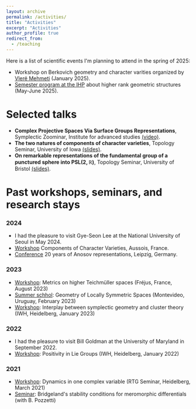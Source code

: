 ```yaml
---
layout: archive
permalink: /activities/
title: "Activities"
excerpt: "Activities"
author_profile: true
redirect_from: 
  - /teaching
---
```


Here is a list of scientific events I'm planning to attend in the spring of 2025:
  - Workshop on Berkovich geometry and character varities organized by [Vlerë Mehmeti](https://webusers.imj-prg.fr/~vlere.mehmeti/) (January 2025).
  - [Semester program at the IHP](https://indico.math.cnrs.fr/event/11551/overview) about higher rank geometric structures (May-June 2025).
    
# Selected talks
  - **Complex Projective Spaces Via Surface Groups Representations**, Symplectic Zoominar, Institute for advanced studies [(video)](https://www.youtube.com/watch?v=Kfv6A3Av9Cg&t=572s).
  - **The two natures of components of character varieties**, Topology Seminar, University of Iowa [(slides)](http://arnaudmaret.github.io/files/talk-iowa.pdf).
  - **On remarkable representations of the fundamental group of a punctured sphere into $\mathrm{PSL}(2,\mathbb{R})$**, Topology Seminar, University of Bristol [(slides)](http://arnaudmaret.github.io/files/talk-bristol.pdf).

# Past workshops, seminars, and research stays

### 2024
  - I had the pleasure to visit Gye-Seon Lee at the National University of Seoul in May 2024.
  - [Workshop](https://sites.google.com/view/componentsinaussois/home) Components of Character Varieties, Aussois, France.
  - [Conference](https://www.mis.mpg.de/events/series/20-years-of-anosov-representations) 20 years of Anosov representations, Leipzig, Germany.

### 2023
  - [Workshop](https://sites.google.com/view/frejus-2023/home): Metrics on higher Teichmüller spaces (Fréjus, France, August 2023)
  - [Summer schhol](https://sites.google.com/view/symmetricspaces2023): Geometry of Locally Symmetric Spaces (Montevideo, Uruguay, February 2023)
  - [Workshop](http://arnaudmaret.github.io/cluster): Interplay between symplectic geometry and cluster theory (IWH, Heidelberg, January 2023)
  
### 2022
  - I had the pleasure to visit Bill Goldman at the University of Maryland in September 2022.
  - [Workshop](http://arnaudmaret.github.io/positivity): Positivity in Lie Groups (IWH, Heidelberg, January 2022)
 
### 2021
  - [Workshop](http://arnaudmaret.github.io/files/plan-complex-dynamics.pdf): Dynamics in one complex variable (RTG Seminar, Heidelberg, March 2021)
  - [Seminar](https://www.mathi.uni-heidelberg.de/~pozzetti/stability.html): Bridgeland's stability conditions for meromorphic differentials (with B. Pozzetti)

<!--
### 2020
  - [Workshop](http://arnaudmaret.github.io/files/plan-k-theory.pdf): Topological K-Theory (RTG Seminar, Heidelberg, October 2020)

### 2019
  - [Workshop](http://arnaudmaret.github.io/files/plan-rational-homotopy.pdf): Rational homotopy theory (RTG Seminar, Heidelberg, March 2019)
  - [Seminar](https://www.mathi.uni-heidelberg.de/~mpfeil/seminarWS1819.html): The symplectic structure of representation varieties (with M. Pfeil)
 
## Summer Semester 2022

  - [Lecture](http://arnaudmaret.github.io/character-varieties): I was teaching an RTG Lecture on "Character varieties -- a symplectic perspective" at the University of Heidelberg and at the KIT Karlsruhe
  - Reading Seminar: AdS geometry

## Winter Semester 2021/22

  - I was visiting [Julien Marché](https://webusers.imj-prg.fr/~julien.marche/) at Institut de Mathématiques de Jussieu, Sorbonne Université, in Paris
  - [Workshop](http://arnaudmaret.github.io/positivity)\*: Positivity in Lie Groups (IWH, Heidelberg, January 2022)
  - [Reading Seminar](http://www.math.ens.fr/~tholozan/Annexes/CocyclesReparametrizations2.pdf): Teichmüller geometry in the highest Teichmüller space (ENS, Paris)

## Summer Semester 2021
  
  - Reading seminar: Anosov representations (University of Virginia)
  - [Reading Seminar](http://arnaudmaret.github.io/files/plan-infinite-dimension.pdf)\*: Infinite dimensional symplectic reduction
  - [Workshop](http://arnaudmaret.github.io/files/plan-complex-dynamics.pdf)\*: Dynamics in one complex variable
  - [Workshop](https://math.unice.fr/~jtoulisse/conf/aussois.html) on Anosov representations

## Winter Semester 2020/21

  - [Working seminar](https://www.mathi.uni-heidelberg.de/~pozzetti/stability.html)\*: Bridgeland's stability conditions for meromorphic differentials
  - Symplectic topics seminar - Sub-Riemannian geometry 
  - [Workshop](http://arnaudmaret.github.io/files/plan-k-theory.pdf)\*: Topological K-Theory
  - [Workshop](http://utrechtgeometrycentre.nl/15iyrw/): 15th International Young Researchers Workshop on Geometry, Mechanics, and Control (Universiteit Utrecht)
  - [Winter school](https://ims.nus.edu.sg/events/topics-at-the-interface-of-low-dimensional-group-actions-and-geometric-structures/): Topics at the Interface of Low Dimensional Group Actions and Geometric Structures (National University of Singapore)

## Summer Semester 2020 (surviving quarantine)
  
  - Seminar: Geometric Hydrodynamics meets Dynamical Data Analysis
  - Symplectic topics seminar - h-principles
  - [Workshop](http://arnaudmaret.github.io/files/plan-k-theory.pdf)\*: Topological K-Theory (postponed to October 2020)
  - [Workshop](https://www.mathi.uni-heidelberg.de/~mpfeil/positivity.html) on Positivity in Lie Groups (postponed to July 2021)

## Winter Semester 2019/20
  
  - [Seminar](https://www.mathi.uni-heidelberg.de/~jhorn/Higgs_bundle_seminar.pdf)\*: Higher Teichmüller theory via Higgs bundles 
  - Symplectic topics seminar - Capacities
  - [Workshop](http://www.groups-and-spaces.kit.edu/downloads/RTG_seminar_06_list_of_talks_differential_forms.pdf): Differential forms
  - [Winter school](https://sites.google.com/view/ifthm-gnd/startseite) on Implicit Function Theorems (JLU Giessen)

## Summer Semester 2019
  - [Workshop](https://www.msri.org/workshops/895) on Holomorphic Differentials in Mathematics and Physics (MSRI)
  - [Graduate school](http://scgp.stonybrook.edu/archives/27840) on Geometry of Teichmüller spaces (Simons Center)
  - [Seminar](https://www.mathi.uni-heidelberg.de/~mpfeil/seminarSoSe19.html)\*: Dynamics of Teichmüller spaces 
  - Symplectic topics seminar - Holomorphic curves in dimension 4
  
## Winter Semester 2018/19
  - [Seminar](https://www.mathi.uni-heidelberg.de/~mpfeil/seminarWS1819.html)\*: The symplectic structure of representation varieties
  - [Workshop](http://arnaudmaret.github.io/files/plan-rational-homotopy.pdf)\*: Rational homotopy theory
  - Symplectic topics seminar - Floer homology
  - [Summer school](https://sites.google.com/view/equivariantsymplectichomology/) on Equivariant Symplectic Homology (JLU Giessen)
-->
